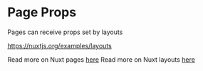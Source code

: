 # Page Props

Pages can receive props set by layouts

https://nuxtjs.org/examples/layouts

Read more on Nuxt pages [here](https://nuxtjs.org/guide/views#pages)
Read more on Nuxt layouts [here](https://nuxtjs.org/guide/views#layouts)
